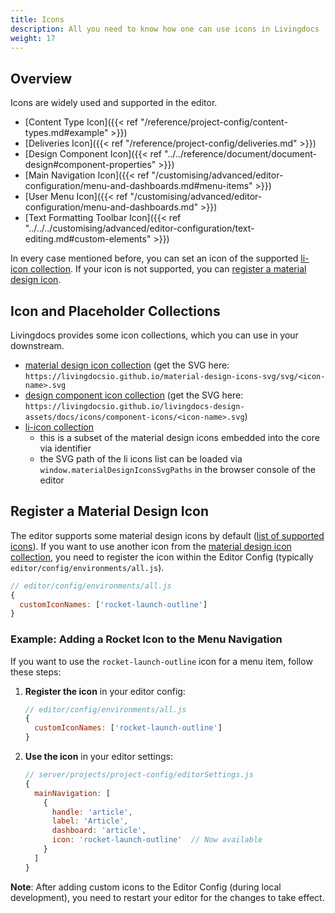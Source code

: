 ```yaml
---
title: Icons
description: All you need to know how one can use icons in Livingdocs
weight: 17
---
```


## Overview

Icons are widely used and supported in the editor.

- [Content Type Icon]({{< ref "/reference/project-config/content-types.md#example" >}})
- [Deliveries Icon]({{< ref "/reference/project-config/deliveries.md" >}})
- [Design Component Icon]({{< ref "../../reference/document/document-design#component-properties" >}})
- [Main Navigation Icon]({{< ref "/customising/advanced/editor-configuration/menu-and-dashboards.md#menu-items" >}})
- [User Menu Icon]({{< ref "/customising/advanced/editor-configuration/menu-and-dashboards.md" >}})
- [Text Formatting Toolbar Icon]({{< ref "../../../customising/advanced/editor-configuration/text-editing.md#custom-elements" >}})

In every case mentioned before, you can set an icon of the supported [li-icon collection](https://github.com/livingdocsIO/livingdocs-editor/blob/master/server/li_icon.paths.txt). If your icon is not supported, you can [register a material design icon](#register-a-material-design-icon).

## Icon and Placeholder Collections

Livingdocs provides some icon collections, which you can use in your downstream.

- [material design icon collection](http://livingdocsio.github.io/material-design-icons-svg) (get the SVG here: `https://livingdocsio.github.io/material-design-icons-svg/svg/<icon-name>.svg`
- [design component icon collection](https://github.com/livingdocsIO/livingdocs-design-assets/tree/gh-pages/docs/icons/component-icons) (get the SVG here: `https://livingdocsio.github.io/livingdocs-design-assets/docs/icons/component-icons/<icon-name>.svg`)
- [li-icon collection](https://github.com/livingdocsIO/livingdocs-editor/blob/master/server/li_icon.paths.txt)
  - this is a subset of the material design icons embedded into the core via identifier
  - the SVG path of the li icons list can be loaded via `window.materialDesignIconsSvgPaths` in the browser console of the editor

## Register a Material Design Icon

The editor supports some material design icons by default ([list of supported icons](https://github.com/livingdocsIO/livingdocs-editor/blob/master/server/li_icon.paths.txt)). If you want to use another icon from the [material design icon collection](http://livingdocsio.github.io/material-design-icons-svg), you need to register the icon within the Editor Config (typically `editor/config/environments/all.js`).

```js
// editor/config/environments/all.js
{
  customIconNames: ['rocket-launch-outline']
}
```

### Example: Adding a Rocket Icon to the Menu Navigation

If you want to use the `rocket-launch-outline` icon for a menu item, follow these steps:

1. **Register the icon** in your editor config:
   ```js
   // editor/config/environments/all.js
   {
     customIconNames: ['rocket-launch-outline']
   }
   ```

2. **Use the icon** in your editor settings:
   ```js
   // server/projects/project-config/editorSettings.js
   {
     mainNavigation: [
       {
         handle: 'article',
         label: 'Article',
         dashboard: 'article',
         icon: 'rocket-launch-outline'  // Now available
       }
     ]
   }
   ```

**Note**: After adding custom icons to the Editor Config (during local development), you need to restart your editor for the changes to take effect.
